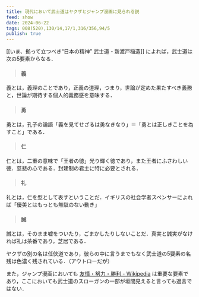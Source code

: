 ```yaml
---
title: 現代において武士道はヤクザとジャンプ漫画に見られる説
feed: show
date: 2024-06-22
tags: 008(520),130/14,17/1,316/356,94/5
publish: true
---
```

[[いま、拠って立つべき“日本の精神” 武士道 - 新渡戸稲造]] によれば，武士道は次の5要素からなる．

> #### 義
義とは，義理のことであり，正義の道理，つまり，世論が定めた果たすべき義務と，世論が期待する個人的義務感を意味する．
>#### 勇
勇とは，孔子の論語「義を見てせざるは勇なきなり」＝「勇とは正しきことを為すこと」である．
>#### 仁
仁とは，二重の意味で「王者の徳」光り輝く徳であり，また王者にふさわしい徳．慈悲の心である．封建制の君主に特に必要とされる．
>#### 礼
礼とは，仁を型として表すということだ．イギリスの社会学者スペンサーによれば「優美とはもっとも無駄のない動き」
>#### 誠
誠とは，そのまま嘘をついたり，ごまかしたりしないことだ．真実と誠実がなければ礼は茶番であり，芝居である．

ヤクザの別の名は任侠道であり，彼らの中に言うまでもなく武士道の5要素の名残は色濃く残されている．（アウトローだが）

また，ジャンプ漫画においても [友情・努力・勝利 - Wikipedia](https://ja.wikipedia.org/wiki/%E5%8F%8B%E6%83%85%E3%83%BB%E5%8A%AA%E5%8A%9B%E3%83%BB%E5%8B%9D%E5%88%A9) は重要な要素であり，ここにおいても武士道のスローガンの一部が垣間見えると言っても過言ではない．


